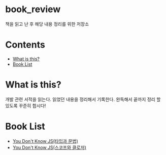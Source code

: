 # book_review
 책을 읽고 난 후 해당 내용 정리를 위한 저장소

# Contents
- [What is this?](#what-is-this?)
- [Book List](#Book-List)

# What is this?

개발 관련 서적을 읽는다. 읽었던 내용을 정리해서 기록한다. 완독해서 끝까지 정리 할 있도록 꾸준히 합시다!

# Book List

- [You Don't Know JS(타입과 문법)](https://github.com/HoseokNa/book_review/tree/master/YOU_DONT_KNOW_JS(TYPE_GRAMMAR))
- [You Don't Know JS(스코프와 클로저)](https://github.com/HoseokNa/book_review/tree/master/YOU_DONT_KNOW_JS(SCOPE_CLOSURES))
